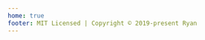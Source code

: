 ```yaml
---
home: true
footer: MIT Licensed | Copyright © 2019-present Ryan
---
```


<ClientOnly>
  <CyEditor />
</ClientOnly>
